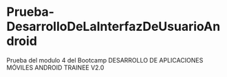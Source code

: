 # Prueba-DesarrolloDeLaInterfazDeUsuarioAndroid
Prueba del modulo 4 del Bootcamp DESARROLLO DE APLICACIONES MÓVILES ANDROID TRAINEE V2.0

